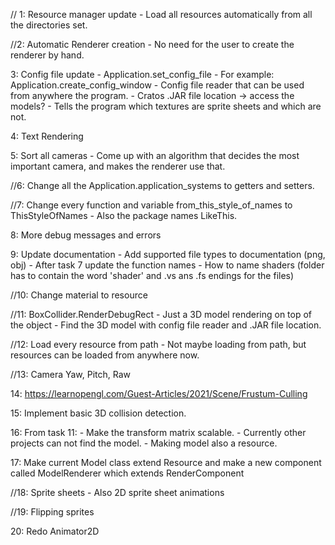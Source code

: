 // 1: Resource manager update
    - Load all resources automatically from all the directories set.

//2: Automatic Renderer creation
    - No need for the user to create the renderer by hand.

3: Config file update
    - Application.set_config_file
    - For example: Application.create_config_window
    - Config file reader that can be used from anywhere the program.
    - Cratos .JAR file location -> access the models?
    - Tells the program which textures are sprite sheets and which are not. 

4: Text Rendering

5: Sort all cameras
    - Come up with an algorithm that decides the most important camera, and makes the renderer use that.

//6: Change all the Application.application_systems to getters and setters.

//7: Change every function and variable from_this_style_of_names to ThisStyleOfNames
    - Also the package names LikeThis.


8: More debug messages and errors

9: Update documentation
    - Add supported file types to documentation (png, obj)
    - After task 7 update the function names
    - How to name shaders (folder has to contain the word 'shader' and .vs ans .fs endings for the files)

//10: Change material to resource

//11: BoxCollider.RenderDebugRect
    - Just a 3D model rendering on top of the object
    - Find the 3D model with config file reader and .JAR file location.

//12: Load every resource from path
    - Not maybe loading from path, but resources can be loaded from anywhere now.

//13: Camera Yaw, Pitch, Raw

14: https://learnopengl.com/Guest-Articles/2021/Scene/Frustum-Culling

15: Implement basic 3D collision detection.

16: From task 11:
    - Make the transform matrix scalable.
    - Currently other projects can not find the model.
    - Making model also a resource.

17: Make current Model class extend Resource and make a new component called ModelRenderer which extends RenderComponent

//18: Sprite sheets
    - Also 2D sprite sheet animations

//19: Flipping sprites

20: Redo Animator2D
